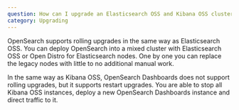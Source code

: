 ```yaml
---
question: How can I upgrade an Elasticsearch OSS and Kibana OSS cluster with multiple nodes to OpenSearch and OpenSearch Dashboards?
category: Upgrading
---
```

OpenSearch supports rolling upgrades in the same way as Elasticsearch OSS. You can deploy OpenSearch into a mixed cluster with Elasticsearch OSS or Open Distro for Elasticsearch nodes. One by one you can replace the legacy nodes with little to no additional manual work.
 
In the same way as Kibana OSS, OpenSearch Dashboards does not support rolling upgrades, but it supports restart upgrades. You are able to stop all Kibana OSS instances, deploy a new OpenSearch Dashboards instance and direct traffic to it.
